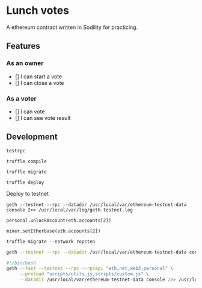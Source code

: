 # Lunch votes

A ethereum contract written in Sodility for practicing.

## Features

### As an owner

- [] I can start a vote
- [] I can close a vote

### As a voter

- [] I can vote
- [] I can see vote result

## Development

```
testrpc

truffle compile

truffle migrate

truffle deploy
```


Deploy to testnet
```
geth --testnet --rpc --datadir /usr/local/var/ethereum-testnet-data console 2>> /usr/local/var/log/geth.testnet.log

personal.unlockAccount(eth.accounts[2])

miner.setEtherbase(eth.accounts[2])

truffle migrate --network ropsten
```


```sh
geth --testnet --rpc --datadir /usr/local/var/ethereum-testnet-data console 2>> /usr/local/var/log/geth.testnet.log
```


```sh
#!/bin/bash
geth --fast --testnet --rpc --rpcapi "eth,net,web3,personal" \
     --preload "scripts/utils.js,scripts/custom.js" \
     --datadir /usr/local/var/ethereum-testnet-data console 2>> /usr/local/var/log/geth.testnet.log
```
